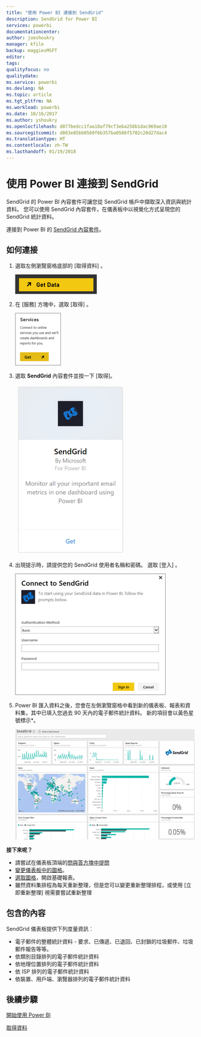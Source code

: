 ```yaml
---
title: "使用 Power BI 連接到 SendGrid"
description: SendGrid for Power BI
services: powerbi
documentationcenter: 
author: joeshoukry
manager: kfile
backup: maggiesMSFT
editor: 
tags: 
qualityfocus: no
qualitydate: 
ms.service: powerbi
ms.devlang: NA
ms.topic: article
ms.tgt_pltfrm: NA
ms.workload: powerbi
ms.date: 10/16/2017
ms.author: yshoukry
ms.openlocfilehash: d077bedcc1faa10af79cf3eba258b1dac969ae10
ms.sourcegitcommit: d803e85bb0569f6b357ba0586f5702c20d27dac4
ms.translationtype: HT
ms.contentlocale: zh-TW
ms.lasthandoff: 01/19/2018
---
```

# <a name="connect-to-sendgrid-with-power-bi"></a>使用 Power BI 連接到 SendGrid
SendGrid 的 Power BI 內容套件可讓您從 SendGrid 帳戶中擷取深入資訊與統計資料。 您可以使用 SendGrid 內容套件，在儀表板中以視覺化方式呈現您的 SendGrid 統計資料。

連接到 Power BI 的 [SendGrid 內容套件](https://app.powerbi.com/getdata/services/sendgrid)。

## <a name="how-to-connect"></a>如何連接
1. 選取左側瀏覽窗格底部的 [取得資料]  。
   
   ![](media/service-connect-to-sendgrid/pbi_getdata.png) 
2. 在 [服務]  方塊中，選取 [取得] 。
   
   ![](media/service-connect-to-sendgrid/pbi_getservices.png) 
3. 選取 **SendGrid** 內容套件並按一下 [取得]。
   
   ![](media/service-connect-to-sendgrid/sendgrid.png) 
4. 出現提示時，請提供您的 SendGrid 使用者名稱和密碼。 選取 [登入] 。
   
   ![](media/service-connect-to-sendgrid/pbi_sendgridsignin.png)
5. Power BI 匯入資料之後，您會在左側瀏覽窗格中看到新的儀表板、報表和資料集，其中已填入您過去 90 天內的電子郵件統計資料。 新的項目會以黃色星號標示\*。
   
   ![](media/service-connect-to-sendgrid/pbi_sendgriddash.png)

**接下來呢？**

* 請嘗試在儀表板頂端的[問與答方塊中提問](power-bi-q-and-a.md)
* [變更儀表板中的圖格](service-dashboard-edit-tile.md)。
* [選取圖格](service-dashboard-tiles.md)，開啟基礎報表。
* 雖然資料集排程為每天重新整理，但是您可以變更重新整理排程，或使用 [立即重新整理] 視需要嘗試重新整理

## <a name="whats-included"></a>包含的內容
SendGrid 儀表板提供下列度量資訊︰

* 電子郵件的整體統計資料 - 要求、已傳遞、已退回、已封鎖的垃圾郵件、垃圾郵件報告等等。
* 依類別目錄排列的電子郵件統計資料
* 依地理位置排列的電子郵件統計資料
* 依 ISP 排列的電子郵件統計資料
* 依裝置、用戶端、瀏覽器排列的電子郵件統計資料

## <a name="next-steps"></a>後續步驟
[開始使用 Power BI](service-get-started.md)

[取得資料](service-get-data.md)

